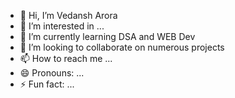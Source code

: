 - 👋 Hi, I’m Vedansh Arora
- 👀 I’m interested in ...
- 🌱 I’m currently learning DSA and WEB Dev
- 💞️ I’m looking to collaborate on numerous projects
- 📫 How to reach me ...
- 😄 Pronouns: ...
- ⚡ Fun fact: ...

<!---
VedanshArora1905/VedanshArora1905 is a ✨ special ✨ repository because its `README.md` (this file) appears on your GitHub profile.
You can click the Preview link to take a look at your changes.
--->
